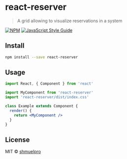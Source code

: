 # react-reserver

> A grid allowing to visualize reservations in a system

[![NPM](https://img.shields.io/npm/v/react-reserver.svg)](https://www.npmjs.com/package/react-reserver) [![JavaScript Style Guide](https://img.shields.io/badge/code_style-standard-brightgreen.svg)](https://standardjs.com)

## Install

```bash
npm install --save react-reserver
```

## Usage

```jsx
import React, { Component } from 'react'

import MyComponent from 'react-reserver'
import 'react-reserver/dist/index.css'

class Example extends Component {
  render() {
    return <MyComponent />
  }
}
```

## License

MIT © [shmuelpro](https://github.com/shmuelpro)
